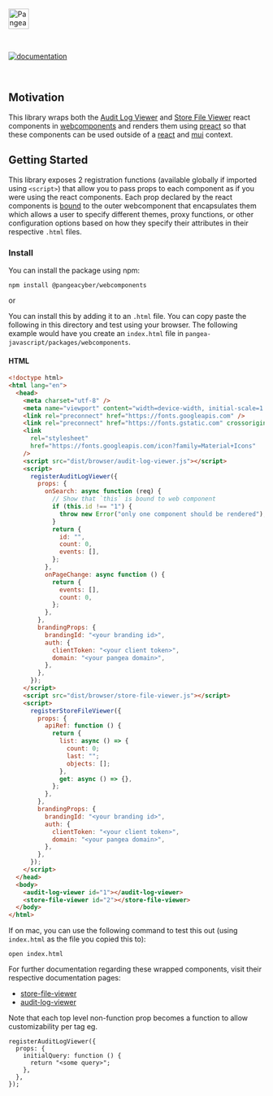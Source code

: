 <p>
  <br />
  <a href="https://pangea.cloud?utm_source=github&utm_medium=webcomponents" target="_blank" rel="noopener noreferrer">
    <img src="https://pangea-marketing.s3.us-west-2.amazonaws.com/pangea-color.svg" alt="Pangea Logo" height="40" />
  </a>
  <br />

</p>

<p>
<br />

[![documentation](https://img.shields.io/badge/documentation-pangea-blue?style=for-the-badge&labelColor=551B76)](https://pangea.cloud/docs/sdk/js/)

<br />
</p>

## Motivation

This library wraps both the [Audit Log Viewer](../react-mui-audit-log-viewer) and [Store File Viewer](../react-mui-store-file-viewer) react components in [webcomponents](https://www.webcomponents.org/introduction) and renders them using [preact](https://preactjs.com/) so that these components can be used outside of a [react](https://react.dev/) and [mui](https://mui.com/) context.

## Getting Started

This library exposes 2 registration functions (available globally if imported using `<script>`) that allow you to pass props to each component as if you were using the react components.
Each prop declared by the react components is [bound](https://developer.mozilla.org/en-US/docs/Web/JavaScript/Reference/Global_objects/Function/bind) to the outer webcomponent that
encapsulates them which allows a user to specify different themes, proxy functions, or other configuration options based on how they specify their attributes in their respective `.html` files.

### Install

You can install the package using npm:

```
npm install @pangeacyber/webcomponents
```

or

You can install this by adding it to an `.html` file. You can copy paste the following in this directory and test using your browser. The following example would have you create an `index.html` file in `pangea-javascript/packages/webcomponents`.

#### HTML

```html
<!doctype html>
<html lang="en">
  <head>
    <meta charset="utf-8" />
    <meta name="viewport" content="width=device-width, initial-scale=1.0" />
    <link rel="preconnect" href="https://fonts.googleapis.com" />
    <link rel="preconnect" href="https://fonts.gstatic.com" crossorigin />
    <link
      rel="stylesheet"
      href="https://fonts.googleapis.com/icon?family=Material+Icons"
    />
    <script src="dist/browser/audit-log-viewer.js"></script>
    <script>
      registerAuditLogViewer({
        props: {
          onSearch: async function (req) {
            // Show that `this` is bound to web component
            if (this.id !== "1") {
              throw new Error("only one component should be rendered");
            }
            return {
              id: "",
              count: 0,
              events: [],
            };
          },
          onPageChange: async function () {
            return {
              events: [],
              count: 0,
            };
          },
        },
        brandingProps: {
          brandingId: "<your branding id>",
          auth: {
            clientToken: "<your client token>",
            domain: "<your pangea domain>",
          },
        },
      });
    </script>
    <script src="dist/browser/store-file-viewer.js"></script>
    <script>
      registerStoreFileViewer({
        props: {
          apiRef: function () {
            return {
              list: async () => {
                count: 0;
                last: "";
                objects: [];
              },
              get: async () => {},
            };
          },
        },
        brandingProps: {
          brandingId: "<your branding id>",
          auth: {
            clientToken: "<your client token>",
            domain: "<your pangea domain>",
          },
        },
      });
    </script>
  </head>
  <body>
    <audit-log-viewer id="1"></audit-log-viewer>
    <store-file-viewer id="2"></store-file-viewer>
  </body>
</html>
```

If on mac, you can use the following command to test this out (using `index.html` as the file you copied this to):

```
open index.html
```

For further documentation regarding these wrapped components, visit their respective documentation pages:

- [store-file-viewer](../react-mui-store-file-viewer)
- [audit-log-viewer](../react-mui-audit-log-viewer)

Note that each top level non-function prop becomes a function to allow customizability per tag eg.

```tsx
registerAuditLogViewer({
  props: {
    initialQuery: function () {
      return "<some query>";
    },
  },
});
```
